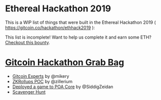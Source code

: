# Ethereal Hackathon 2019

This is a WIP list of things that were built in the Ethereal Hackathon 2019 ( https://gitcoin.co/hackathon/ethhack2019 ):

This list is incomplete!  Want to help us complete it and earn some ETH?  [Checkout this bounty](https://github.com/gitcoinco/skunkworks/issues/111).

# [Gitcoin Hackathon Grab Bag](https://github.com/gitcoinco/skunkworks/issues/92)

* [Gitcoin Experts](https://github.com/mikery/web/pull/1)  by @mikery
* [ZKRollups POC](https://github.com/zillerium/openzeppelin-solidity/blob/master/zkrollup.md)  by @zillerium
* [Deployed a game to POA Core](https://github.com/poanetwork/wiki/issues/83) by @SiddigZeidan 
* [Scavenger Hunt](https://github.com/austintgriffith/burner-wallet/pull/165)

<img src='https://ga-beacon.appspot.com/UA-102304388-1/gitcoinco/skunkworks/ethreal.md' style='width:1px; height:1px;' >
